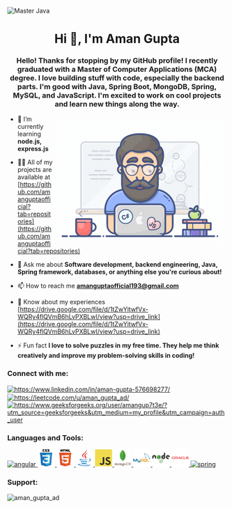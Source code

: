 ![Master Java](https://static.vecteezy.com/system/resources/previews/003/297/769/non_2x/programming-concept-with-icon-set-with-big-word-or-text-on-center-free-vector.jpg)
<h1 align="center">Hi 👋, I'm Aman Gupta</h1>

<h3 align="center"> Hello! Thanks for stopping by my GitHub profile! I recently graduated with a Master of Computer Applications (MCA) degree. I love building stuff with code, especially the backend parts. I'm good with Java, Spring Boot, MongoDB, Spring, MySQL, and JavaScript. I'm excited to work on cool projects and learn new things along the way.</h3>

<img align="right" alt="Coding" width="400" src="animatedImage.gif">

- 🌱 I’m currently learning **node.js, express.js**

- 👨‍💻 All of my projects are available at [https://github.com/amanguptaofficial?tab=repositories](https://github.com/amanguptaofficial?tab=repositories)

- 💬 Ask me about **Software development, backend engineering, Java, Spring framework, databases, or anything else you're curious about!**

- 📫 How to reach me **amanguptaofficial193@gmail.com**

- 📄 Know about my experiences [https://drive.google.com/file/d/1tZwYitwfVx-WQRy4flQVmB6hLvPXBLwI/view?usp=drive_link](https://drive.google.com/file/d/1tZwYitwfVx-WQRy4flQVmB6hLvPXBLwI/view?usp=drive_link)

- ⚡ Fun fact **I love to solve puzzles in my free time. They help me think creatively and improve my problem-solving skills in coding!**

<h3 align="left">Connect with me:</h3>
<p align="left">
<a href="https://linkedin.com/in/https://www.linkedin.com/in/aman-gupta-576698277/" target="blank"><img align="center" src="https://raw.githubusercontent.com/rahuldkjain/github-profile-readme-generator/master/src/images/icons/Social/linked-in-alt.svg" alt="https://www.linkedin.com/in/aman-gupta-576698277/" height="30" width="40" /></a>
<a href="https://www.leetcode.com/https://leetcode.com/u/aman_gupta_ad/" target="blank"><img align="center" src="https://raw.githubusercontent.com/rahuldkjain/github-profile-readme-generator/master/src/images/icons/Social/leet-code.svg" alt="https://leetcode.com/u/aman_gupta_ad/" height="30" width="40" /></a>
<a href="https://auth.geeksforgeeks.org/user/https://www.geeksforgeeks.org/user/amangup7t3e/?utm_source=geeksforgeeks&utm_medium=my_profile&utm_campaign=auth_user" target="blank"><img align="center" src="https://raw.githubusercontent.com/rahuldkjain/github-profile-readme-generator/master/src/images/icons/Social/geeks-for-geeks.svg" alt="https://www.geeksforgeeks.org/user/amangup7t3e/?utm_source=geeksforgeeks&utm_medium=my_profile&utm_campaign=auth_user" height="30" width="40" /></a>
</p>

<h3 align="left">Languages and Tools:</h3>
<p align="left"> <a href="https://angular.io" target="_blank" rel="noreferrer"> <img src="https://angular.io/assets/images/logos/angular/angular.svg" alt="angular" width="40" height="40"/> </a> <a href="https://www.w3schools.com/css/" target="_blank" rel="noreferrer"> <img src="https://raw.githubusercontent.com/devicons/devicon/master/icons/css3/css3-original-wordmark.svg" alt="css3" width="40" height="40"/> </a> <a href="https://www.w3.org/html/" target="_blank" rel="noreferrer"> <img src="https://raw.githubusercontent.com/devicons/devicon/master/icons/html5/html5-original-wordmark.svg" alt="html5" width="40" height="40"/> </a> <a href="https://www.java.com" target="_blank" rel="noreferrer"> <img src="https://raw.githubusercontent.com/devicons/devicon/master/icons/java/java-original.svg" alt="java" width="40" height="40"/> </a> <a href="https://developer.mozilla.org/en-US/docs/Web/JavaScript" target="_blank" rel="noreferrer"> <img src="https://raw.githubusercontent.com/devicons/devicon/master/icons/javascript/javascript-original.svg" alt="javascript" width="40" height="40"/> </a> <a href="https://www.mongodb.com/" target="_blank" rel="noreferrer"> <img src="https://raw.githubusercontent.com/devicons/devicon/master/icons/mongodb/mongodb-original-wordmark.svg" alt="mongodb" width="40" height="40"/> </a> <a href="https://www.mysql.com/" target="_blank" rel="noreferrer"> <img src="https://raw.githubusercontent.com/devicons/devicon/master/icons/mysql/mysql-original-wordmark.svg" alt="mysql" width="40" height="40"/> </a> <a href="https://nodejs.org" target="_blank" rel="noreferrer"> <img src="https://raw.githubusercontent.com/devicons/devicon/master/icons/nodejs/nodejs-original-wordmark.svg" alt="nodejs" width="40" height="40"/> </a> <a href="https://www.oracle.com/" target="_blank" rel="noreferrer"> <img src="https://raw.githubusercontent.com/devicons/devicon/master/icons/oracle/oracle-original.svg" alt="oracle" width="40" height="40"/> </a> <a href="https://spring.io/" target="_blank" rel="noreferrer"> <img src="https://www.vectorlogo.zone/logos/springio/springio-icon.svg" alt="spring" width="40" height="40"/> </a> </p>

<h3 align="left">Support:</h3>
<p><a href="https://www.buymeacoffee.com/https://buymeacoffee.com/aman_gupta_ad"> <img align="left" src="https://cdn.buymeacoffee.com/buttons/v2/default-yellow.png" height="50" width="210" alt="aman_gupta_ad" /></a></p><br><br>


